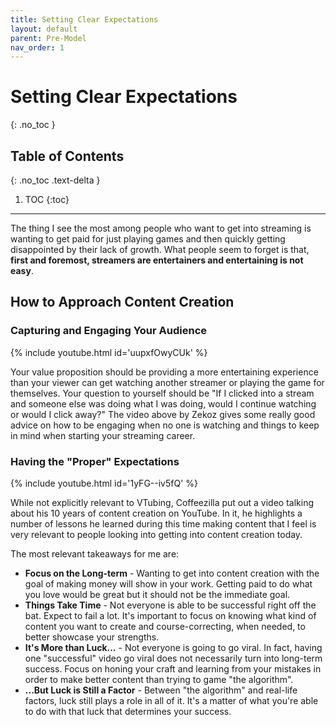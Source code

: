 ```yaml
---
title: Setting Clear Expectations
layout: default
parent: Pre-Model
nav_order: 1
---
```


# Setting Clear Expectations
{: .no_toc }

## Table of Contents
{: .no_toc .text-delta }

1. TOC
{:toc}

-----

The thing I see the most among people who want to get into streaming is wanting to get paid for just playing games and then quickly getting disappointed by their lack of growth. What people seem to forget is that, **first and foremost, streamers are entertainers and entertaining is not easy**.

## How to Approach Content Creation

### Capturing and Engaging Your Audience

{% include youtube.html id='uupxfOwyCUk' %}

Your value proposition should be providing a more entertaining experience than your viewer can get watching another streamer or playing the game for themselves. Your question to yourself should be "If I clicked into a stream and someone else was doing what I was doing, would I continue watching or would I click away?" The video above by Zekoz gives some really good advice on how to be engaging when no one is watching and things to keep in mind when starting your streaming career.

### Having the "Proper" Expectations

{% include youtube.html id='1yFG--iv5fQ' %}

While not explicitly relevant to VTubing, Coffeezilla put out a video talking about his 10 years of content creation on YouTube. In it, he highlights a number of lessons he learned during this time making content that I feel is very relevant to people looking into getting into content creation today.

The most relevant takeaways for me are:
* **Focus on the Long-term** - Wanting to get into content creation with the goal of making money will show in your work. Getting paid to do what you love would be great but it should not be the immediate goal.
* **Things Take Time** - Not everyone is able to be successful right off the bat. Expect to fail a lot. It's important to focus on knowing what kind of content you want to create and course-correcting, when needed, to better showcase your strengths.
* **It's More than Luck...** - Not everyone is going to go viral. In fact, having one "successful" video go viral does not necessarily turn into long-term success. Focus on honing your craft and learning from your mistakes in order to make better content than trying to game "the algorithm".
* **...But Luck is Still a Factor** - Between "the algorithm" and real-life factors, luck still plays a role in all of it. It's a matter of what you're able to do with that luck that determines your success.

